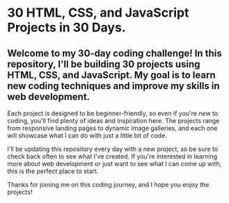 # 30 HTML, CSS, and JavaScript Projects in 30 Days.

## Welcome to my 30-day coding challenge! In this repository, I'll be building 30 projects using HTML, CSS, and JavaScript. My goal is to learn new coding techniques and improve my skills in web development.

Each project is designed to be beginner-friendly, so even if you're new to coding, you'll find plenty of ideas and inspiration here. The projects range from responsive landing pages to dynamic image galleries, and each one will showcase what I can do with just a little bit of code.

I'll be updating this repository every day with a new project, so be sure to check back often to see what I've created. If you're interested in learning more about web development or just want to see what I can come up with, this is the perfect place to start.

Thanks for joining me on this coding journey, and I hope you enjoy the projects!
